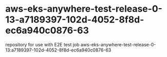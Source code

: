 # aws-eks-anywhere-test-release-0-13-a7189397-102d-4052-8f8d-ec6a940c0876-63
repository for use with E2E test job aws-eks-anywhere-test-release-0-13:a7189397-102d-4052-8f8d-ec6a940c0876-63
